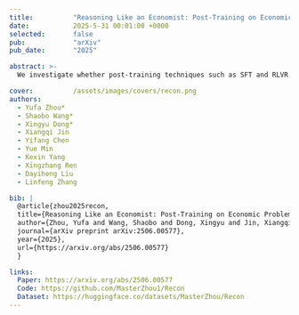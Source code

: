 ```yaml
---
title:          "Reasoning Like an Economist: Post-Training on Economic Problems Induces Strategic Generalization in LLMs"
date:           2025-5-31 00:01:00 +0800
selected:       false
pub:            "arXiv"
pub_date:       "2025"

abstract: >-
  We investigate whether post-training techniques such as SFT and RLVR can generalize to multi-agent systems, and introduce Recon—a 7B model trained on a curated dataset of economic reasoning problems—which achieves strong benchmark performance and exhibits emergent strategic generalization in multi-agent games.

cover:          /assets/images/covers/recon.png
authors:
  - Yufa Zhou*
  - Shaobo Wang*
  - Xingyu Dong*
  - Xiangqi Jin
  - Yifang Chen
  - Yue Min
  - Kexin Yang
  - Xingzhang Ren
  - Dayiheng Liu
  - Linfeng Zhang

bib: |
  @article{zhou2025recon,
  title={Reasoning Like an Economist: Post-Training on Economic Problems Induces Strategic Generalization in LLMs},
  author={Zhou, Yufa and Wang, Shaobo and Dong, Xingyu and Jin, Xiangqi and Chen, Yifang and Min, Yue and Yang, Kexin and Ren, Xingzhang and Liu, Dayiheng and Zhang, Linfeng},
  journal={arXiv preprint arXiv:2506.00577},
  year={2025},
  url={https://arxiv.org/abs/2506.00577}
  }

links:
  Paper: https://arxiv.org/abs/2506.00577
  Code: https://github.com/MasterZhou1/Recon
  Dataset: https://huggingface.co/datasets/MasterZhou/Recon
---
```

